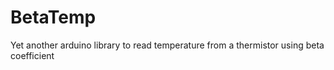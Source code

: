 # BetaTemp
Yet another arduino library to read temperature from a thermistor using beta coefficient
